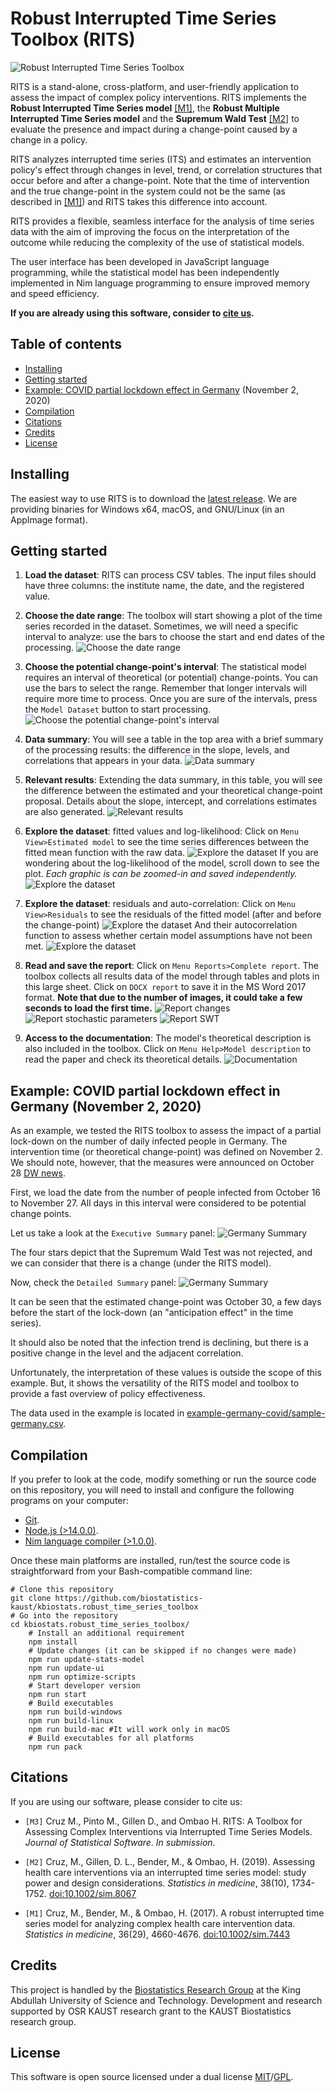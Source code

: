 # Robust Interrupted Time Series Toolbox (RITS)

![Robust Interrupted Time Series Toolbox](/stats-model/screenshoots-tutorial/start.png "Robust Interrupted Time Series Toolbox")

RITS is a stand-alone, cross-platform, and user-friendly application to assess the impact of complex policy interventions.
RITS implements the **Robust Interrupted Time Series model** [[M1]](#user-content-RITS_paper),
the **Robust Multiple Interrupted Time Series model** and the **Supremum Wald Test** [[M2]](#user-content-MRITS_paper) to evaluate the presence and impact during a change-point caused by a change in a policy.

RITS analyzes interrupted time series (ITS) and estimates an intervention policy's effect through changes in level,
trend, or correlation structures that occur before and after a change-point.
Note that the time of intervention and the true change-point in the system could not be the same
(as described in [[M1]](#user-content-RITS_paper)) and RITS takes this difference into account.

RITS provides a flexible, seamless interface for the analysis of time series data with the aim of improving the focus on the interpretation of the outcome while reducing the complexity of the use of statistical models.

The user interface has been developed in JavaScript language programming, while the statistical model has been independently implemented in Nim language programming to ensure improved memory and speed efficiency.


**If you are already using this software, consider to [cite us](#citations).**

## Table of contents

* [Installing](#installing)
* [Getting started](#getting-started)
* [Example: COVID partial lockdown effect in Germany](#example-covid-partial-lockdown-effect-in-germany-november-2-2020) (November 2, 2020)
* [Compilation](#compilation)
* [Citations](#citations)
* [Credits](#credits)
* [License](#license)


## Installing

The easiest way to use RITS is to download the [latest release](https://github.com/biostatistics-kaust/kbiostats.robust_time_series_toolbox/releases). We are providing binaries for Windows x64, macOS, and GNU/Linux (in an AppImage format).

## Getting started

1. **Load the dataset**: RITS can process CSV tables. The input files should have three columns: the institute name, the date, and the registered value.
<!--![Load the dataset](/stats-model/screenshoots-tutorial/data-load.png "Load the dataset")-->

2. **Choose the date range**: The toolbox will start showing a plot of the time series recorded in the dataset. Sometimes, we will need a specific interval to analyze:  use the bars to choose the start and end dates of the processing.
![Choose the date range](/stats-model/screenshoots-tutorial/setting-date.png "Choose the date range")

3. **Choose the potential change-point's interval**: The statistical model requires an interval of theoretical (or potential) change-points. You can use the bars to select the range. Remember that longer intervals will require more time to process. Once you are sure of the intervals, press the `Model Dataset` button to start processing.
![Choose the potential change-point's interval](/stats-model/screenshoots-tutorial/setting-theoretical.png "Choose the potential change-point's interval")

4. **Data summary**: You will see a table in the top area with a brief summary of the processing results: the difference in the slope, levels, and correlations that appears in your data.
![Data summary](/stats-model/screenshoots-tutorial/summary-summary.png "Data summary")

5. **Relevant results**: Extending the data summary, in this table, you will see the difference between the estimated and your theoretical change-point proposal. Details about the slope, intercept, and correlations estimates are also generated.
![Relevant results](/stats-model/screenshoots-tutorial/summary-relevant.png "Relevant results")

6. **Explore the dataset**: fitted values and log-likelihood: Click on `Menu View>Estimated model` to see the time series differences between the fitted mean function with the raw data.
![Explore the dataset](/stats-model/screenshoots-tutorial/estimated-mean.png "Explore the dataset")
If you are wondering about the log-likelihood of the model, scroll down to see the plot. *Each graphic is can be zoomed-in and saved independently.*
![Explore the dataset](/stats-model/screenshoots-tutorial/estimated-loglik.png "Explore the dataset")

7. **Explore the dataset**: residuals and auto-correlation: Click on `Menu View>Residuals` to see the residuals of the fitted model (after and before the change-point)
![Explore the dataset](/stats-model/screenshoots-tutorial/estimated-res.png "Explore the dataset")
And their autocorrelation function to assess whether certain model assumptions have not been met.
![Explore the dataset](/stats-model/screenshoots-tutorial/estimated-acf.png "Explore the dataset")

8. **Read and save the report**: Click on `Menu Reports>Complete report`. The toolbox collects all results data of the model through tables and plots in this large sheet. Click on `DOCX report` to save it in the MS Word 2017 format.
**Note that due to the number of images, it could take a few seconds to load the first time.**
![Report changes](/stats-model/screenshoots-tutorial/report-changes.png "Report changes")
![Report stochastic parameters](/stats-model/screenshoots-tutorial/report-stochastic.png "Report stochastic parameters")
![Report SWT](/stats-model/screenshoots-tutorial/report-wald.png "Report SWT")

9. **Access to the documentation**: The model's theoretical description is also included in the toolbox. Click on `Menu Help>Model description` to read the paper and check its theoretical details.
![Documentation](/stats-model/screenshoots-tutorial/model-description.png "Documentation")

## Example: COVID partial lockdown effect in Germany (November 2, 2020)

As an example, we tested the RITS toolbox to assess the impact of a partial lock-down on the number of daily infected people in Germany. The intervention time (or theoretical change-point) was defined on November 2. We should note, however, that the measures were announced on October 28 [DW news](https://p.dw.com/p/3kXaz).

First, we load the date from the number of people infected from October 16 to November 27. All days in this interval were considered to be potential change points.

Let us take a look at the `Executive Summary` panel:
![Germany Summary](/stats-model/example-germany-covid/executive-summary.jpg "Germany Summary")

The four stars depict that the Supremum Wald Test was not rejected, and we can consider that there is a change (under the RITS model).

Now, check the `Detailed Summary` panel:
![Germany Summary](/stats-model/example-germany-covid/summary-germany.jpg "Germany Summary")

It can be seen that the estimated change-point was October 30, a few days before the start of the lock-down (an "anticipation effect" in the time series).

It should also be noted that the infection trend is declining, but there is a positive change in the level and the adjacent correlation.

Unfortunately, the interpretation of these values is outside the scope of this example. But, it shows the versatility of the RITS model and toolbox to provide a fast overview of policy effectiveness.

The data used in the example is located in [example-germany-covid/sample-germany.csv](/example-germany-covid/sample-germany.csv).


## Compilation

If you prefer to look at the code, modify something or run the source code on this repository, you will need to install and configure the following programs on your computer:

* [Git](https://git-scm.com/downloads).
* [Node.js (>14.0.0)](https://nodejs.org/).
* [Nim language compiler (>1.0.0)](https://nim-lang.org/).

Once these main platforms are installed, run/test the source code is straightforward from your Bash-compatible command line:

	# Clone this repository
	git clone https://github.com/biostatistics-kaust/kbiostats.robust_time_series_toolbox
	# Go into the repository
	cd kbiostats.robust_time_series_toolbox/
        # Install an additional requirement
        npm install
        # Update changes (it can be skipped if no changes were made)
        npm run update-stats-model
        npm run update-ui
        npm run optimize-scripts
        # Start developer version
        npm run start
        # Build executables
        npm run build-windows
        npm run build-linux
        npm run build-mac #It will work only in macOS
        # Build executables for all platforms
        npm run pack

<a name="citation"></a>

## Citations

If you are using our software, please consider to cite us:

<a name="RITS_toolbox"></a>
* `[M3]` Cruz M., Pinto M., Gillen D., and Ombao H. RITS: A Toolbox for Assessing Complex Interventions via Interrupted Time Series Models. *Journal of Statistical Software*. *In submission*.

<a id="RITS_paper"></a>
* `[M2]` Cruz, M., Gillen, D. L., Bender, M., & Ombao, H. (2019). Assessing health care interventions via an interrupted time series model: study power and design considerations. *Statistics in medicine*, 38(10), 1734-1752.
[doi:10.1002/sim.8067](http://doi.org/10.1002/sim.8067)

<a name="MRITS_paper"></a>
* `[M1]` Cruz, M., Bender, M., & Ombao, H. (2017). A robust interrupted time series model for analyzing complex health care intervention data. *Statistics in medicine*, 36(29), 4660-4676.
[doi:10.1002/sim.7443](http://doi.org/10.1002/sim.7443)

## Credits

This project is handled by the [Biostatistics Research Group](https://cemse.kaust.edu.sa/biostats) at the King Abdullah University of Science and Technology. Development and research supported by OSR KAUST research grant to the KAUST Biostatistics research group.

## License

This software is open source licensed under a dual license [MIT](/LICENSE-MIT)/[GPL](/LICENSE-GPL).

